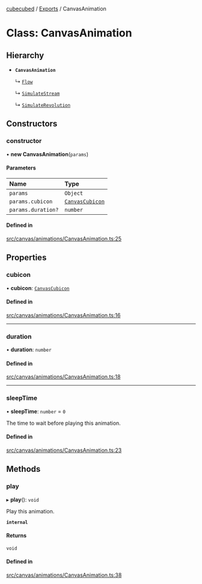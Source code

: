 [cubecubed](/reference/README.md) / [Exports](/reference/modules.md) / CanvasAnimation

# Class: CanvasAnimation

## Hierarchy

- **`CanvasAnimation`**

  ↳ [`Flow`](/reference/classes/Flow.md)

  ↳ [`SimulateStream`](/reference/classes/SimulateStream.md)

  ↳ [`SimulateRevolution`](/reference/classes/SimulateRevolution.md)

## Constructors

### constructor

• **new CanvasAnimation**(`params`)

#### Parameters

| Name | Type |
| :------ | :------ |
| `params` | `Object` |
| `params.cubicon` | [`CanvasCubicon`](/reference/classes/CanvasCubicon.md) |
| `params.duration?` | `number` |

#### Defined in

[src/canvas/animations/CanvasAnimation.ts:25](https://github.com/imaphatduc/cubecubed/blob/0c47e8e/src/canvas/animations/CanvasAnimation.ts#L25)

## Properties

### cubicon

• **cubicon**: [`CanvasCubicon`](/reference/classes/CanvasCubicon.md)

#### Defined in

[src/canvas/animations/CanvasAnimation.ts:16](https://github.com/imaphatduc/cubecubed/blob/0c47e8e/src/canvas/animations/CanvasAnimation.ts#L16)

___

### duration

• **duration**: `number`

#### Defined in

[src/canvas/animations/CanvasAnimation.ts:18](https://github.com/imaphatduc/cubecubed/blob/0c47e8e/src/canvas/animations/CanvasAnimation.ts#L18)

___

### sleepTime

• **sleepTime**: `number` = `0`

The time to wait before playing this animation.

#### Defined in

[src/canvas/animations/CanvasAnimation.ts:23](https://github.com/imaphatduc/cubecubed/blob/0c47e8e/src/canvas/animations/CanvasAnimation.ts#L23)

## Methods

### play

▸ **play**(): `void`

Play this animation.

**`internal`**

#### Returns

`void`

#### Defined in

[src/canvas/animations/CanvasAnimation.ts:38](https://github.com/imaphatduc/cubecubed/blob/0c47e8e/src/canvas/animations/CanvasAnimation.ts#L38)
